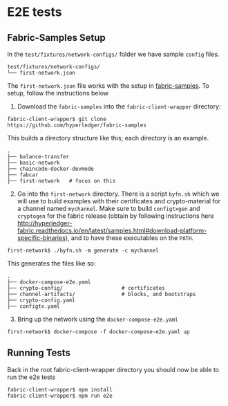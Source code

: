 # E2E tests

## Fabric-Samples Setup
In the `test/fixtures/network-configs/` folder we have sample `config` files.
```
test/fixtures/network-configs/
└── first-network.json
```

The `first-network.json` file works with the setup in
[fabric-samples](https://github.com/hyperledger/fabric-samples). To setup, follow the instructions below

1. Download the `fabric-samples` into the `fabric-client-wrapper` directory:
```
fabric-client-wrapper$ git clone https://github.com/hyperledger/fabric-samples
```

This builds a directory structure like this; each directory is an example.
```
.
├── balance-transfer
├── basic-network
├── chaincode-docker-devmode
├── fabcar
├── first-network   # focus on this
```

2. Go into the `first-network` directory. There is a script `byfn.sh` which
   we will use to build examples with their certificates and crypto-material for a channel named `mychannel`.
   Make sure to build `configtxgen` and `cryptogen` for the fabric release (obtain by following instructions here http://hyperledger-fabric.readthedocs.io/en/latest/samples.html#download-platform-specific-binaries), and
   to have these executables on the `PATH`.
```
first-network$ ./byfn.sh -m generate -c mychannel
```

This generates the files like so:
```
.
├── docker-compose-e2e.yaml
├── crypto-config/                   # certificates
├── channel-artifacts/               # blocks, and bootstraps
├── crypto-config.yaml
├── configtx.yaml
```

3. Bring up the network using the `docker-compose-e2e.yaml`
```
first-network$ docker-compose -f docker-compose-e2e.yaml up
```

## Running Tests
Back in the root fabric-client-wrapper directory you should now be able to run the e2e tests

```
fabric-client-wrapper$ npm install
fabric-client-wrapper$ npm run e2e
```
